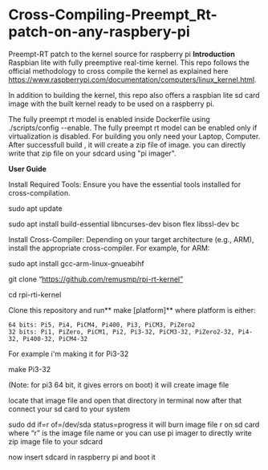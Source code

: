 # Cross-Compiling-Preempt_Rt-patch-on-any-raspbery-pi
Preempt-RT patch to the kernel source for raspberry pi
**Introduction**
Raspbian lite with fully preemptive real-time kernel. This repo follows the official methodology to cross compile the kernel as explained here https://www.raspberrypi.com/documentation/computers/linux_kernel.html.

In addition to building the kernel, this repo also offers a raspbian lite sd card image with the built kernel ready to be used on a raspberry pi.

The fully preempt rt model is enabled inside Dockerfile using ./scripts/config --enable. The fully preempt rt model can be enabled only if virtualization is disabled.
For building you only need your Laptop, Computer. After successfull build , it will create a zip file of image. you can directly write that zip file on your sdcard using "pi imager". 

**User Guide**

Install Required Tools: Ensure you have the essential tools installed for cross-compilation.

sudo apt update

sudo apt install build-essential libncurses-dev bison flex libssl-dev bc

Install Cross-Compiler: Depending on your target architecture (e.g., ARM), install the appropriate cross-compiler. For example, for ARM:

sudo apt install gcc-arm-linux-gnueabihf

git clone “https://github.com/remusmp/rpi-rt-kernel”

cd rpi-rti-kernel

Clone this repository and run** make [platform]** where platform is either:

    64 bits: Pi5, Pi4, PiCM4, Pi400, Pi3, PiCM3, PiZero2
    32 bits: Pi1, PiZero, PiCM1, Pi2, Pi3-32, PiCM3-32, PiZero2-32, Pi4-32, Pi400-32, PiCM4-32
    
For example i'm making it for Pi3-32

make Pi3-32    

(Note: for pi3 64 bit, it gives errors on boot) it will create image file

locate that image file and open that directory in terminal 
now after that connect your sd card to your system 


sudo dd if=r of=/dev/sda status=progress   it will burn image file r on sd card where “r” is the image file name  or you can use pi imager to directly write zip image file to your sdcard


now insert sdcard in raspberry pi and boot it
